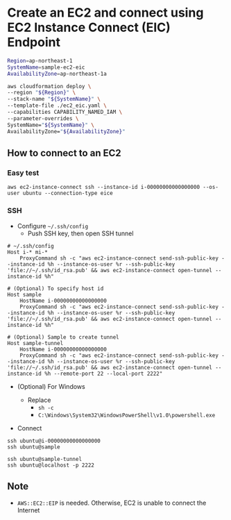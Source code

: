 # Create an EC2 and connect using EC2 Instance Connect (EIC) Endpoint

```sh
Region=ap-northeast-1
SystemName=sample-ec2-eic
AvailabilityZone=ap-northeast-1a

aws cloudformation deploy \
--region "${Region}" \
--stack-name "${SystemName}" \
--template-file ./ec2_eic.yaml \
--capabilities CAPABILITY_NAMED_IAM \
--parameter-overrides \
SystemName="${SystemName}" \
AvailabilityZone="${AvailabilityZone}"
```

## How to connect to an EC2

### Easy test

```
aws ec2-instance-connect ssh --instance-id i-00000000000000000 --os-user ubuntu --connection-type eice
```

### SSH

- Configure `~/.ssh/config`
  - Push SSH key, then open SSH tunnel

```
# ~/.ssh/config
Host i-* mi-*
    ProxyCommand sh -c "aws ec2-instance-connect send-ssh-public-key --instance-id %h --instance-os-user %r --ssh-public-key 'file://~/.ssh/id_rsa.pub' && aws ec2-instance-connect open-tunnel --instance-id %h"

# (Optional) To specify host id
Host sample
    HostName i-00000000000000000
    ProxyCommand sh -c "aws ec2-instance-connect send-ssh-public-key --instance-id %h --instance-os-user %r --ssh-public-key 'file://~/.ssh/id_rsa.pub' && aws ec2-instance-connect open-tunnel --instance-id %h"

# (Optional) Sample to create tunnel
Host sample-tunnel
    HostName i-00000000000000000
    ProxyCommand sh -c "aws ec2-instance-connect send-ssh-public-key --instance-id %h --instance-os-user %r --ssh-public-key 'file://~/.ssh/id_rsa.pub' && aws ec2-instance-connect open-tunnel --instance-id %h --remote-port 22 --local-port 2222"
```

- (Optional) For Windows
  - Replace 
    - `sh -c`
    - `C:\Windows\System32\WindowsPowerShell\v1.0\powershell.exe`

- Connect

```
ssh ubuntu@i-00000000000000000
ssh ubuntu@sample
```

```
ssh ubuntu@sample-tunnel
ssh ubuntu@localhost -p 2222
```

## Note

- `AWS::EC2::EIP` is needed. Otherwise, EC2 is unable to connect the Internet
